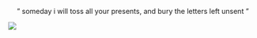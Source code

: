 
<p align="center">” someday i will toss all your         presents, and bury the letters left unsent ”
</p>

![](https://files.catbox.moe/vfmznq.png)
